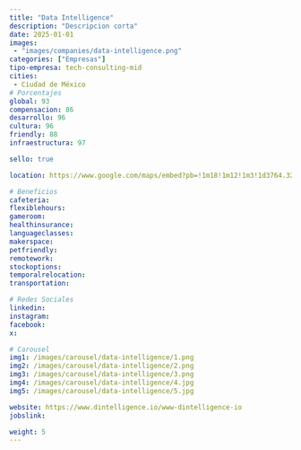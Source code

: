 ```yaml
---
title: "Data Intelligence"
description: "Descripcion corta"
date: 2025-01-01
images: 
 - "images/companies/data-intelligence.png"
categories: ["Empresas"]
tipo-empresa: tech-consulting-mid
cities: 
 - Ciudad de México
# Porcentajes  
global: 93
compensacion: 86
desarrollo: 96
cultura: 96
friendly: 88
infraestructura: 97 

sello: true

location: https://www.google.com/maps/embed?pb=!1m18!1m12!1m3!1d3764.325824103522!2d-99.19021192109098!3d19.355039635258386!2m3!1f0!2f0!3f0!3m2!1i1024!2i768!4f13.1!3m3!1m2!1s0x85d1fff410c29855%3A0x9694f46abac4293b!2sAv.%20Insurgentes%20Sur%201863%2C%20Guadalupe%20Inn%2C%20%C3%81lvaro%20Obreg%C3%B3n%2C%2001020%20Ciudad%20de%20M%C3%A9xico%2C%20CDMX!5e0!3m2!1ses-419!2smx!4v1738037878989!5m2!1ses-419!2smx

# Beneficios
cafeteria: 
flexiblehours: 
gameroom: 
healthinsurance: 
languageclasses: 
makerspace: 
petfriendly:
remotework: 
stockoptions: 
temporalrelocation: 
transportation: 

# Redes Sociales
linkedin: 
instagram: 
facebook: 
x: 

# Carousel
img1: /images/carousel/data-intelligence/1.png
img2: /images/carousel/data-intelligence/2.png
img3: /images/carousel/data-intelligence/3.png
img4: /images/carousel/data-intelligence/4.jpg
img5: /images/carousel/data-intelligence/5.jpg

website: https://www.dintelligence.io/www-dintelligence-io
jobslink: 

weight: 5
---
```

